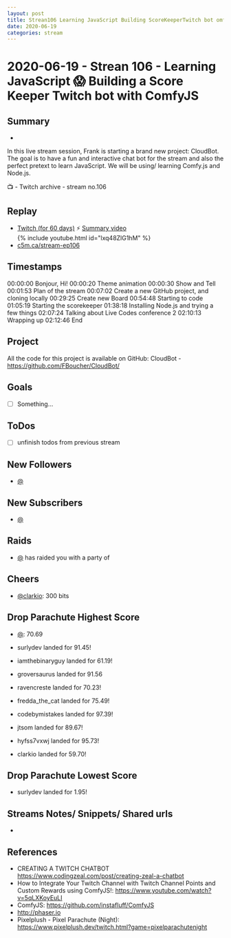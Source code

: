 ```yaml
---
layout: post
title: Strean106 Learning JavaScript Building ScoreKeeperTwitch bot omfyJS
date: 2020-06-19
categories: stream
---
```



# 2020-06-19 - Strean 106 - Learning JavaScript 😱 Building a Score Keeper Twitch bot with ComfyJS

## Summary
-

In this live stream session, Frank is starting a brand new project: CloudBot. The goal is to have a fun and interactive chat bot for the stream and also the perfect pretext to learn JavaScript. We will be using/ learning Comfy.js and Node.js.

📺 - Twitch archive - stream no.106

## Replay


- [Twitch (for 60 days)](https://www.twitch.tv/videos/)
⚡ [Summary video](https://youtu.be/6I8tc-OObLY)
{% include youtube.html id="lxq48ZlG1hM" %}
<br/><!--more-->
- [c5m.ca/stream-ep106](https://c5m.ca/stream-ep106)

## Timestamps


00:00:00 Bonjour, Hi!
00:00:20 Theme animation
00:00:30 Show and Tell
00:01:53 Plan of the stream
00:07:02 Create a new GitHub project, and cloning locally
00:29:25 Create new Board
00:54:48 Starting to code
01:05:19 Starting the scorekeeper
01:38:18 Installing Node.js and trying a few things
02:07:24 Talking about Live Codes conference 2
02:10:13 Wrapping up 
02:12:46 End


Project
-------

All the code for this project is available on GitHub: CloudBot - https://github.com/FBoucher/CloudBot/



Goals
-----

- [ ] Something...



ToDos
-----
- [ ] unfinish todos from previous stream


New Followers
-------------

- [@](https://www.twitch.tv/)


New Subscribers
---------------

- [@](https://www.twitch.tv/)


Raids
------

- [@](https://www.twitch.tv/) has raided you with a party of 



Cheers
------

- [@clarkio](https://www.twitch.tv/clarkio): 300 bits




Drop Parachute Highest Score
----------------------------

- [@](https://www.twitch.tv/):  70.69

- surlydev landed for 91.45!
- iamthebinaryguy landed for 61.19!
- groversaurus landed for 91.56
- ravencreste landed for 70.23!
- fredda_the_cat landed for 75.49!
- codebymistakes landed for 97.39!
- jtsom landed for 89.67!
- hyfss7vxwj landed for 95.73!
- clarkio landed for 59.70!


Drop Parachute Lowest Score
----------------------------

- surlydev landed for 1.95!


Streams Notes/ Snippets/ Shared urls
-----------------------------------

- 


References
----------

- CREATING A TWITCH CHATBOT	https://www.codingzeal.com/post/creating-zeal-a-chatbot
- How to Integrate Your Twitch Channel with Twitch Channel Points and Custom Rewards using ComfyJS!: https://www.youtube.com/watch?v=5qLXKoyEuLI
- ComfyJS: https://github.com/instafluff/ComfyJS
- http://phaser.io
- Pixelplush - Pixel Parachute (Night): https://www.pixelplush.dev/twitch.html?game=pixelparachutenight

